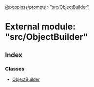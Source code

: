 [@poppinss/prompts](../README.md) › ["src/ObjectBuilder"](_src_objectbuilder_.md)

# External module: "src/ObjectBuilder"

## Index

### Classes

* [ObjectBuilder](../classes/_src_objectbuilder_.objectbuilder.md)
